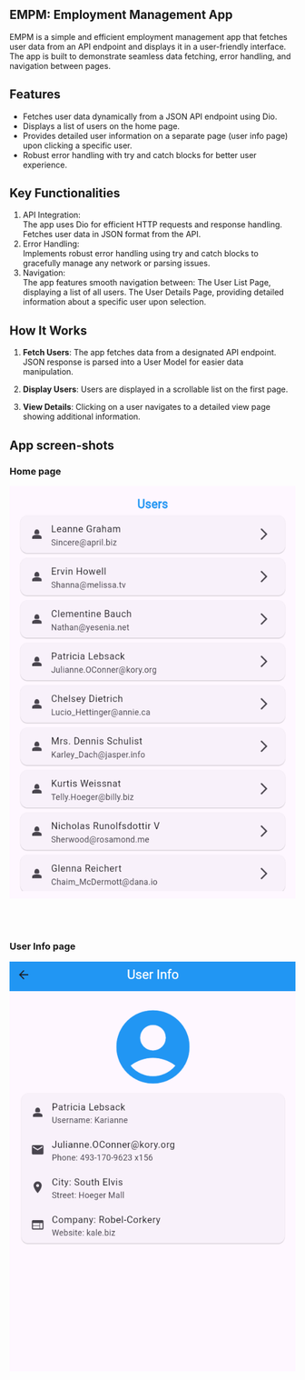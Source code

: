 ## EMPM: Employment Management App

EMPM is a simple and efficient employment management app that fetches user data from an API endpoint and displays it in a user-friendly interface. The app is built to demonstrate seamless data fetching, error handling, and navigation between pages.

## Features
- Fetches user data dynamically from a JSON API endpoint using Dio.
- Displays a list of users on the home page.
- Provides detailed user information on a separate page (user info page) upon clicking a specific user.
- Robust error handling with try and catch blocks for better user experience.

## Key Functionalities
1. API Integration:<br>
The app uses Dio for efficient HTTP requests and response handling.
Fetches user data in JSON format from the API.
2. Error Handling:<br>
Implements robust error handling using try and catch blocks to gracefully manage any network or parsing issues.
3. Navigation:<br>
The app features smooth navigation between:
The User List Page, displaying a list of all users.
The User Details Page, providing detailed information about a specific user upon selection.

## How It Works
1. **Fetch Users**: The app fetches data from a designated API endpoint.
JSON response is parsed into a User Model for easier data manipulation.

2. **Display Users**: Users are displayed in a scrollable list on the first page.

3. **View Details**: Clicking on a user navigates to a detailed view page showing additional information.

## App screen-shots
### Home page
![home-page](r1-image.png)

<br>
<br>

### User Info page
![user-info-page](r2-image.png)
